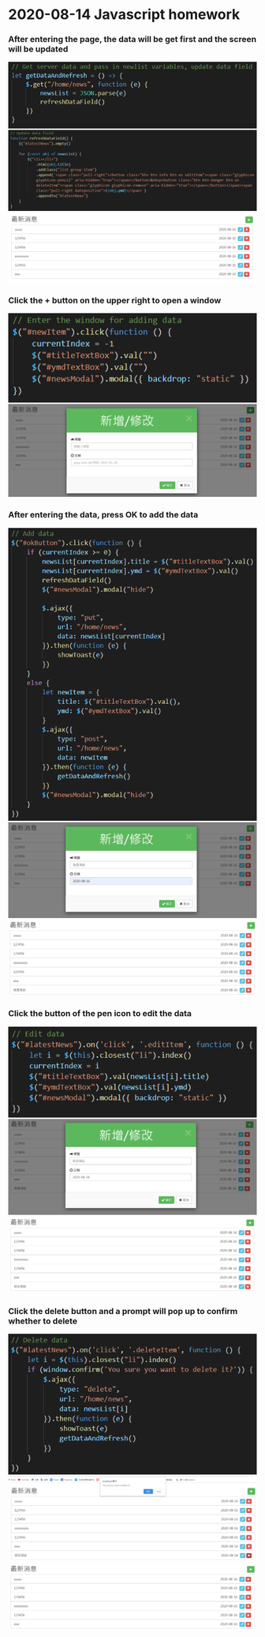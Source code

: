# 2020-08-14 Javascript homework
### After entering the page, the data will be get first and the screen will be updated
![](/picture/1-1.png)
![](/picture/2-1.png)
![](/picture/2-2.png)
### Click the + button on the upper right to open a window
![](/picture/3-1.png)
![](/picture/3-2.png)
### After entering the data, press OK to add the data
![](/picture/4-1.png)
![](/picture/4-2.png)
![](/picture/4-3.png)
### Click the button of the pen icon to edit the data
![](/picture/5-1.png)
![](/picture/5-2.png)
![](/picture/5-3.png)
### Click the delete button and a prompt will pop up to confirm whether to delete
![](/picture/6-1.png)
![](/picture/6-2.png)
![](/picture/6-3.png)